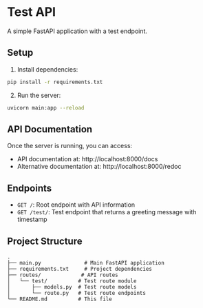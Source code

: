 # Test API

A simple FastAPI application with a test endpoint.

## Setup

1. Install dependencies:
```bash
pip install -r requirements.txt
```

2. Run the server:
```bash
uvicorn main:app --reload
```

## API Documentation

Once the server is running, you can access:
- API documentation at: http://localhost:8000/docs
- Alternative documentation at: http://localhost:8000/redoc

## Endpoints

- `GET /`: Root endpoint with API information
- `GET /test/`: Test endpoint that returns a greeting message with timestamp

## Project Structure

```
.
├── main.py              # Main FastAPI application
├── requirements.txt     # Project dependencies
├── routes/             # API routes
│   └── test/          # Test route module
│       ├── models.py  # Test route models
│       └── route.py   # Test route endpoints
└── README.md          # This file
```
